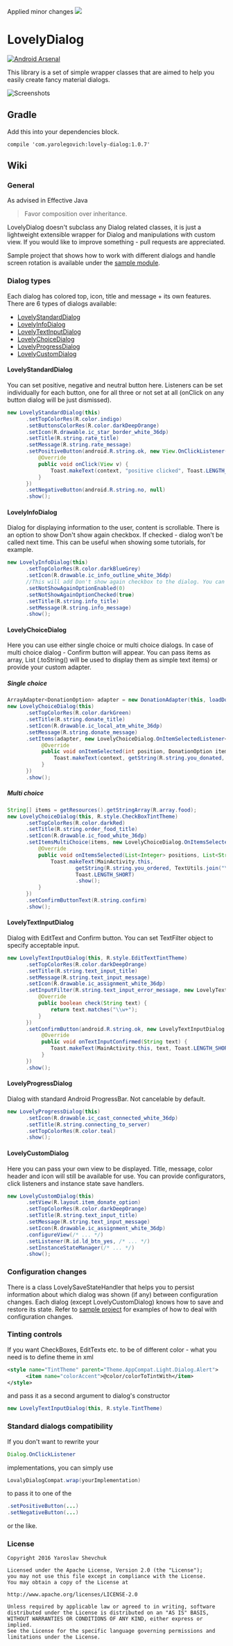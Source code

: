 Applied minor changes
[![](https://jitpack.io/v/praveenb/LovelyDialog.svg)](https://jitpack.io/#praveenb/LovelyDialog)


# LovelyDialog
[![Android Arsenal](https://img.shields.io/badge/Android%20Arsenal-LovelyDialog-green.svg?style=true)](https://android-arsenal.com/details/1/3452)

This library is a set of simple wrapper classes that are aimed to help you easily create fancy material dialogs.

![Screenshots](https://raw.githubusercontent.com/yarolegovich/lovelydialog/master/art/lovelydialogs_framed.png)

## Gradle 
Add this into your dependencies block.
```
compile 'com.yarolegovich:lovely-dialog:1.0.7'
```

## Wiki
### General
As advised in Effective Java
>  Favor composition over inheritance.

LovelyDialog doesn't subclass any Dialog related classes, it is just a lightweight extensible wrapper for Dialog and manipulations with custom view. If you would like to improve something - pull requests are appreciated.

Sample project that shows how to work with different dialogs and handle screen rotation is available under the [sample module](https://github.com/yarolegovich/LovelyDialog/tree/master/sample).
### Dialog types
Each dialog has colored top, icon, title and message + its own features. There are 6 types of dialogs available:
* [LovelyStandardDialog](#lovelystandarddialog)
* [LovelyInfoDialog](#lovelyinfodialog)
* [LovelyTextInputDialog](#lovelytextinputdialog)
* [LovelyChoiceDialog](#lovelychoicedialog)
* [LovelyProgressDialog](#lovelyprogressdialog)
* [LovelyCustomDialog](#lovelycustomdialog)

#### LovelyStandardDialog
You can set positive, negative and neutral button here. Listeners can be set individually for each button, one for all three or not set at all (onClick on any button dialog will be just dismissed).

```java
new LovelyStandardDialog(this)
      .setTopColorRes(R.color.indigo)
      .setButtonsColorRes(R.color.darkDeepOrange)
      .setIcon(R.drawable.ic_star_border_white_36dp)
      .setTitle(R.string.rate_title) 
      .setMessage(R.string.rate_message)
      .setPositiveButton(android.R.string.ok, new View.OnClickListener() {
          @Override
          public void onClick(View v) {
              Toast.makeText(context, "positive clicked", Toast.LENGTH_SHORT).show();
          }
      }) 
      .setNegativeButton(android.R.string.no, null)
      .show();

```
#### LovelyInfoDialog
Dialog for displaying information to the user, content is scrollable. There is an option to show Don't show again checkbox. If checked - dialog won't be called next time. This can be useful when showing some tutorials, for example. 
```java
new LovelyInfoDialog(this)
      .setTopColorRes(R.color.darkBlueGrey)
      .setIcon(R.drawable.ic_info_outline_white_36dp)
      //This will add Don't show again checkbox to the dialog. You can pass any ID as argument
      .setNotShowAgainOptionEnabled(0)
      .setNotShowAgainOptionChecked(true)
      .setTitle(R.string.info_title)
      .setMessage(R.string.info_message)
      .show();
```
#### LovelyChoiceDialog
Here you can use either single choice or multi choice dialogs. In case of multi choice dialog - Confirm button will appear. You can pass items as array, List (.toString() will be used to display them as simple text items) or provide your custom adapter.

##### Single choice
```java
ArrayAdapter<DonationOption> adapter = new DonationAdapter(this, loadDonationOptions());
new LovelyChoiceDialog(this)
      .setTopColorRes(R.color.darkGreen)
      .setTitle(R.string.donate_title)
      .setIcon(R.drawable.ic_local_atm_white_36dp)
      .setMessage(R.string.donate_message)
      .setItems(adapter, new LovelyChoiceDialog.OnItemSelectedListener<DonationOption>() {
           @Override
           public void onItemSelected(int position, DonationOption item) {
               Toast.makeText(context, getString(R.string.you_donated, item.amount),Toast.LENGTH_SHORT).show();
           }
      })
      .show();
```
##### Multi choice
```java
String[] items = getResources().getStringArray(R.array.food);
new LovelyChoiceDialog(this, R.style.CheckBoxTintTheme)
      .setTopColorRes(R.color.darkRed)
      .setTitle(R.string.order_food_title)
      .setIcon(R.drawable.ic_food_white_36dp)
      .setItemsMultiChoice(items, new LovelyChoiceDialog.OnItemsSelectedListener<String>() {
          @Override
          public void onItemsSelected(List<Integer> positions, List<String> items) {
              Toast.makeText(MainActivity.this,
                      getString(R.string.you_ordered, TextUtils.join("\n", items)),
                      Toast.LENGTH_SHORT)
                      .show();
          }
      })
      .setConfirmButtonText(R.string.confirm)
      .show();
```
#### LovelyTextInputDialog
Dialog with EditText and Confirm button. You can set TextFilter object to specify acceptable input. 
```java
new LovelyTextInputDialog(this, R.style.EditTextTintTheme)
      .setTopColorRes(R.color.darkDeepOrange)
      .setTitle(R.string.text_input_title)
      .setMessage(R.string.text_input_message)
      .setIcon(R.drawable.ic_assignment_white_36dp) 
      .setInputFilter(R.string.text_input_error_message, new LovelyTextInputDialog.TextFilter() {
          @Override
          public boolean check(String text) {
              return text.matches("\\w+");
          }
      })
      .setConfirmButton(android.R.string.ok, new LovelyTextInputDialog.OnTextInputConfirmListener() {
           @Override
           public void onTextInputConfirmed(String text) {
              Toast.makeText(MainActivity.this, text, Toast.LENGTH_SHORT).show();
           }
      }) 
      .show();
```
#### LovelyProgressDialog
Dialog with standard Android ProgressBar. Not cancelable by default.
```java
new LovelyProgressDialog(this)
      .setIcon(R.drawable.ic_cast_connected_white_36dp)
      .setTitle(R.string.connecting_to_server)
      .setTopColorRes(R.color.teal)
      .show();
```
#### LovelyCustomDialog
Here you can pass your own view to be displayed. Title, message, color header and icon will still be available for use. You can provide configurators, click listeners and instance state save handlers.
```java
new LovelyCustomDialog(this)
      .setView(R.layout.item_donate_option)
      .setTopColorRes(R.color.darkDeepOrange)
      .setTitle(R.string.text_input_title)
      .setMessage(R.string.text_input_message)
      .setIcon(R.drawable.ic_assignment_white_36dp)
      .configureView(/* ... */)
      .setListener(R.id.ld_btn_yes, /* ... */)
      .setInstanceStateManager(/* ... */)
      .show();
```
### Configuration changes
There is a class LovelySaveStateHandler that helps you to persist information about which dialog was shown (if any) between configuration changes. 
Each dialog (except LovelyCustomDialog) knows how to save and restore its state. 
Refer to [sample project](https://github.com/yarolegovich/LovelyDialog/blob/master/sample/src/main/java/com/yarolegovich/sample/MainActivity.java) for examples of how to deal with configuration changes.
### Tinting controls
If you want CheckBoxes, EditTexts etc. to be of different color - what you need is to define theme in xml
```xml
<style name="TintTheme" parent="Theme.AppCompat.Light.Dialog.Alert">
      <item name="colorAccent">@color/colorToTintWith</item>
</style>
```
and pass it as a second argument to dialog's constructor
```java
new LovelyTextInputDialog(this, R.style.TintTheme)
```
### Standard dialogs compatibility
If you don't want to rewrite your
```java
Dialog.OnClickListener
```
implementations, you can simply use
```java
LovalyDialogCompat.wrap(yourImplementation)
```
to pass it to one of the
```java
.setPositiveButton(...)
.setNegativeButton(...)
```
or the like.
### License
```
Copyright 2016 Yaroslav Shevchuk

Licensed under the Apache License, Version 2.0 (the "License");
you may not use this file except in compliance with the License.
You may obtain a copy of the License at

http://www.apache.org/licenses/LICENSE-2.0

Unless required by applicable law or agreed to in writing, software
distributed under the License is distributed on an "AS IS" BASIS,
WITHOUT WARRANTIES OR CONDITIONS OF ANY KIND, either express or implied.
See the License for the specific language governing permissions and
limitations under the License.
```
